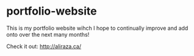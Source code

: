 # portfolio-website

This is my portfolio website wihch I hope to continually improve and add onto over the next many months!

Check it out:
http://aliraza.ca/
